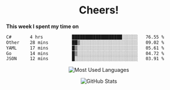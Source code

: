 <h1 align="center">Cheers!</h1>

**This week I spent my time on**
<!--START_SECTION:waka-->

```txt
C#       4 hrs           ███████████████████░░░░░░   76.55 %
Other    28 mins         ██▒░░░░░░░░░░░░░░░░░░░░░░   09.02 %
YAML     17 mins         █▒░░░░░░░░░░░░░░░░░░░░░░░   05.61 %
Go       14 mins         █▒░░░░░░░░░░░░░░░░░░░░░░░   04.72 %
JSON     12 mins         █░░░░░░░░░░░░░░░░░░░░░░░░   03.91 %
```

<!--END_SECTION:waka-->

<p align="center"><img src="https://github-readme-stats.vercel.app/api/top-langs/?username=thnkrn&layout=compact&hide=html&theme=tokyonight" alt="Most Used Languages" /></p>

<p align="center"><img src="https://github-readme-stats.vercel.app/api?username=thnkrn&show_icons=true&count_private=true&theme=tokyonight&show=reviews&hide_rank=false&rank_icon=github" alt="GitHub Stats" /></p>

<!-- <p align="center"><a href="https://wakatime.com"><img src="https://wakatime.com/share/@thnkrn/40092326-d1bd-471b-89da-9a7c63939402.png" /></p>
 -->
